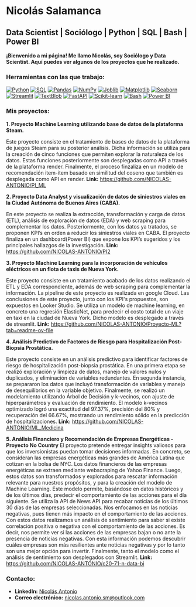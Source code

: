 # Nicolás Salamanca

## Data Scientist | Sociólogo | Python | SQL | Bash | Power BI

**¡Bienvenido a mi página! Me llamo Nicolás, soy Sociólogo y Data Scientist. Aquí puedes ver algunos de los proyectos que he realizado.**

### Herramientas con las que trabajo:

[![Python](https://img.shields.io/badge/-Python-3776AB?style=flat-square&logo=python&logoColor=white)](https://www.python.org/) 
[![SQL](https://img.shields.io/badge/-SQL-00758F?style=flat-square&logo=sql&logoColor=white)](https://www.postgresql.org/) 
[![Pandas](https://img.shields.io/badge/-Pandas-150458?style=flat-square&logo=pandas&logoColor=white)](https://pandas.pydata.org/) 
[![NumPy](https://img.shields.io/badge/-NumPy-013243?style=flat-square&logo=numpy&logoColor=white)](https://numpy.org/) 
[![Joblib](https://img.shields.io/badge/-Joblib-EF8731?style=flat-square&logo=joblib&logoColor=white)](https://joblib.readthedocs.io/en/latest/) 
[![Matplotlib](https://img.shields.io/badge/-Matplotlib-1179a7?style=flat-square&logo=matplotlib&logoColor=white)](https://matplotlib.org/) 
[![Seaborn](https://img.shields.io/badge/-Seaborn-3CB7E4?style=flat-square&logo=seaborn&logoColor=white)](https://seaborn.pydata.org/) 
[![Streamlit](https://img.shields.io/badge/-Streamlit-FF4B5B?style=flat-square&logo=streamlit&logoColor=white)](https://streamlit.io/)
[![TextBlob](https://img.shields.io/badge/-TextBlob-FF4848?style=flat-square&logo=textblob&logoColor=white)](https://textblob.readthedocs.io/en/latest/) 
[![FastAPI](https://img.shields.io/badge/-FastAPI-005571?style=flat-square&logo=fastapi&logoColor=white)](https://fastapi.tiangolo.com/) 
[![Scikit-learn](https://img.shields.io/badge/-Scikit--learn-F7931E?style=flat-square&logo=scikit-learn)](https://scikit-learn.org/stable/) 
[![Bash](https://img.shields.io/badge/-Bash-424242?style=flat-square&logo=gnu-bash&logoColor=white)](https://www.gnu.org/software/bash/)
[![Power BI](https://img.shields.io/badge/-Power_BI-424242?style=flat-square&logo=powerbi&logoColor=white)](https://powerbi.microsoft.com/)

### Mis proyectos:

**1. Proyecto Machine Learning utilizando base de datos de la plataforma Steam.**

Este proyecto consiste en el tratamiento de bases de datos de la plataforma de juegos Steam para su posterior análisis. Dicha información se utiliza para la creación de cinco funciones que permiten explorar la naturaleza de los datos. Estas funciones posteriormente son desplegadas como API a través de la plataforma render. Finalmente, el proceso finzaliza en un modelo de recomendación item-item basado en similitud del coseno que también es desplegada como API en render.
**Link:** https://github.com/NICOLAS-ANTONIO/PI_ML

**2. Proyecto Data Analyst y visualización de datos de siniestros viales en la Ciudad Autónoma de Buenos Aires (CABA).**

En este proyecto se realiza la extracción, transformación y carga de datos (ETL), análisis de exploración de datos (EDA) y web scraping para complementar los datos. Posteriormente, con los datos ya tratados, se proponen KPI’s en orden a reducir los siniestros viales en CABA. El proyecto finaliza en un dashboard(Power BI) que expone los KPI’s sugeridos y los principales hallazgos de la investigación.
**Link:** https://github.com/NICOLAS-ANTONIO/PI2

**3. Proyecto Machine Learning para la incorporación de vehículos eléctricos en un flota de taxis de Nueva York.**

Este proyecto consiste en un tratamiento acabado de los datos realizando el ETL y EDA correspondiente, además de web scraping para complementar la información. La pipeline de este proyecto es realizada en google Cloud. Las conclusiones de este proyecto, junto con los KPI's propuestos, son expuestos en Looker Studio. Se utiliza un modelo de machine learning, en concreto una regresión ElasticNet, para predecir el costo total de un viaje en taxi en la ciudad de Nueva York. Dicho modelo es desplegado a través de streamlit.
**Link:** https://github.com/NICOLAS-ANTONIO/Proyecto-ML?tab=readme-ov-file

**4. Análisis Predictivo de Factores de Riesgo para Hospitalización Post-Biopsia Prostática.**

Este proyecto consiste en un análisis predictivo para identificar factores de riesgo de hospitalización post-biopsia prostática. En una primera etapa se realizó exploración y limpieza de datos, manejo de valores nulos y duplicados, y eliminación de variables redundantes. En segunda instancia, se prepararon los datos que incluyó transformación de variables y manejo de desequilibrios en la variable objetivo. Finalmente, se realizó un modelamiento utilizando Árbol de Decisión y k-vecinos, con ajuste de hiperparámetros y evaluación de rendimiento.
El modelo k-vecinos optimizado logró una exactitud del 97.37%, precisión del 80% y recuperación del 66.67%, mostrando un rendimiento sólido en la predicción de hospitalizaciones.
**Link:** https://github.com/NICOLAS-ANTONIO/ML_Medicina

**5. Análisis Financiero y Recomendación de Empresas Energéticas - Proyecto No Country**
El proyecto pretende entregar insights valiosos para que los inversionistas puedan tomar decisiones informadas. En concreto, se consideran las empresas energéticas más grandes de América Latina que cotizan en la bolsa de NYC. Los datos financieros de las empresas energéticas se extraen mediante webscraping de Yahoo Finance. Luego, estos datos son transformados y explorados para rescatar información relevante para nuestros propósitos, y para la creación del modelo de Machine Learning. Este modelo permite, basándose en datos históricos y de los últimos días, predecir el comportamiento de las acciones para el día siguiente.
Se utiliza la API de News API para recabar noticias de los últimos 30 días de las empresas seleccionadas. Nos enfocamos en las noticias negativas, pues tienen más impacto en el comportamiento de las acciones. Con estos datos realizamos un análisis de sentimiento para saber si existe correlación positiva o negativa con el comportamiento de las acciones. Es decir, nos permite ver si las acciones de las empresas bajan o no ante la presencia de noticias negativas. Con esta información podemos descubrir cuáles empresas son más resilientes ante noticias negativas y por lo tanto son una mejor opción para invertir.
Finalmente, tanto el modelo como el análisis de sentimiento son desplegados con Streamlit.
**Link:** https://github.com/NICOLAS-ANTONIO/c20-71-n-data-bi


### Contacto:

* **LinkedIn:** [Nicolás Antonio](https://www.linkedin.com/in/nicol%C3%A1s-salamanca-murgas-070428183/)
* **Correo electrónico:** nicolas.antonio.sm@outlook.com













